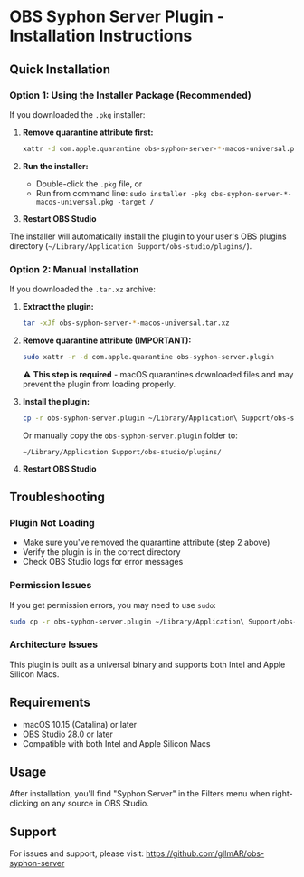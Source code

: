 # OBS Syphon Server Plugin - Installation Instructions

## Quick Installation

### Option 1: Using the Installer Package (Recommended)
If you downloaded the `.pkg` installer:

1. **Remove quarantine attribute first:**
   ```bash
   xattr -d com.apple.quarantine obs-syphon-server-*-macos-universal.pkg
   ```

2. **Run the installer:**
   - Double-click the `.pkg` file, or
   - Run from command line: `sudo installer -pkg obs-syphon-server-*-macos-universal.pkg -target /`

3. **Restart OBS Studio**

The installer will automatically install the plugin to your user's OBS plugins directory (`~/Library/Application Support/obs-studio/plugins/`).

### Option 2: Manual Installation
If you downloaded the `.tar.xz` archive:

1. **Extract the plugin:**
   ```bash
   tar -xJf obs-syphon-server-*-macos-universal.tar.xz
   ```

2. **Remove quarantine attribute (IMPORTANT):**
   ```bash
   sudo xattr -r -d com.apple.quarantine obs-syphon-server.plugin
   ```
   
   ⚠️ **This step is required** - macOS quarantines downloaded files and may prevent the plugin from loading properly.

3. **Install the plugin:**
   ```bash
   cp -r obs-syphon-server.plugin ~/Library/Application\ Support/obs-studio/plugins/
   ```
   
   Or manually copy the `obs-syphon-server.plugin` folder to:
   ```
   ~/Library/Application Support/obs-studio/plugins/
   ```

4. **Restart OBS Studio**

## Troubleshooting

### Plugin Not Loading
- Make sure you've removed the quarantine attribute (step 2 above)
- Verify the plugin is in the correct directory
- Check OBS Studio logs for error messages

### Permission Issues
If you get permission errors, you may need to use `sudo`:
```bash
sudo cp -r obs-syphon-server.plugin ~/Library/Application\ Support/obs-studio/plugins/
```

### Architecture Issues
This plugin is built as a universal binary and supports both Intel and Apple Silicon Macs.

## Requirements
- macOS 10.15 (Catalina) or later
- OBS Studio 28.0 or later
- Compatible with both Intel and Apple Silicon Macs

## Usage
After installation, you'll find "Syphon Server" in the Filters menu when right-clicking on any source in OBS Studio.

## Support
For issues and support, please visit: https://github.com/gllmAR/obs-syphon-server
